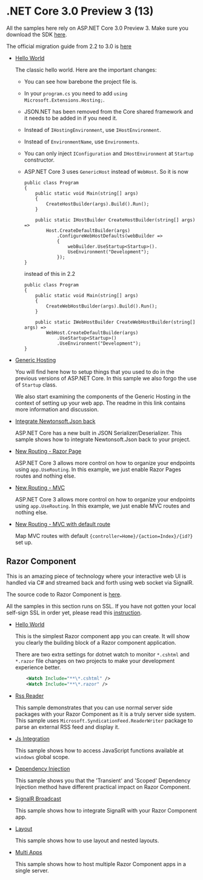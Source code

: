 # .NET Core 3.0 Preview 3 (13)

All the samples here rely on ASP.NET Core 3.0 Preview 3. Make sure you download the SDK [here](https://dotnet.microsoft.com/download/dotnet-core/3.0).

The official migration guide from 2.2 to 3.0 is [here](https://docs.microsoft.com/en-us/aspnet/core/migration/22-to-30?view=aspnetcore-2.2&tabs=visual-studio)


* [Hello World](/projects/3-0/hello-world-with-reload)

  The classic hello world. Here are the important changes:
  
  * You can see how barebone the project file is. 
  * In your `program.cs` you need to add `using Microsoft.Extensions.Hosting;`.
  * JSON.NET has been removed from the Core shared framework and it needs to be added in if you need it.
  * Instead of `IHostingEnvironment`, use `IHostEnvironment`.
  * Instead of `EnvironmentName`, use `Environments`.
  * You can only inject `IConfiguration` and `IHostEnvironment` at `Startup` constructor.
  * ASP.NET Core 3 uses `GenericHost` instead of `WebHost`. So it is now
    ```
    public class Program
    {
        public static void Main(string[] args)
        {
            CreateHostBuilder(args).Build().Run();
        }

        public static IHostBuilder CreateHostBuilder(string[] args) =>
            Host.CreateDefaultBuilder(args)
                .ConfigureWebHostDefaults(webBuilder =>
                {
                    webBuilder.UseStartup<Startup>().
                    UseEnvironment("Development");
                });
    }
    ```    

    instead of this in 2.2

    ```
    public class Program
    {
        public static void Main(string[] args)
        {
            CreateWebHostBuilder(args).Build().Run();
        }

        public static IWebHostBuilder CreateWebHostBuilder(string[] args) =>
            WebHost.CreateDefaultBuilder(args)
                .UseStartup<Startup>()
                .UseEnvironment("Development");
    }
    ```

* [Generic Hosting](/projects/3-0/hosting)

  You will find here how to setup things that you used to do in the previous versions of ASP.NET Core. In this sample we also forgo the use of `Startup` class.

  We also start examining the components of the Generic Hosting in the context of setting up your web app. The readme in this link contains more information and discussion.  

* [Integrate Newtonsoft.Json back](/projects/3-0/newtonsoft-json)

  ASP.NET Core has a new built in JSON Serializer/Deserializer. This sample shows how to integrate Newtonsoft.Json back to your project.

* [New Routing - Razor Page](/projects/3-0/new-routing)

  ASP.NET Core 3 allows more control on how to organize your endpoints using `app.UseRouting`. In this example, we just enable Razor Pages routes and nothing else.

* [New Routing - MVC](/projects/3-0/new-routing-2)

  ASP.NET Core 3 allows more control on how to organize your endpoints using `app.UseRouting`. In this example, we just enable MVC routes and nothing else.

* [New Routing - MVC with default route](/projects/3-0/new-routing-3)

  Map MVC routes with default `{controller=Home}/{action=Index}/{id?}` set up.


## Razor Component

This is an amazing piece of technology where your interactive web UI is handled via C# and streamed back and forth using web socket via SignalR.

The source code to Razor Component is [here](https://github.com/aspnet/AspNetCore/tree/master/src/Components).

All the samples in this section runs on SSL. If you have not gotten your local self-sign SSL in order yet, please read this [instruction](https://www.hanselman.com/blog/DevelopingLocallyWithASPNETCoreUnderHTTPSSSLAndSelfSignedCerts.aspx).

  * [Hello World](/projects/3-0/razor-component/HelloWorld)

    This is the simplest Razor component app you can create. It will show you clearly the building block of a Razor component application.

    There are two extra settings for dotnet watch to monitor `*.cshtml` and `*.razor` file changes on two projects to make your development experience better.

    ``` xml
        <Watch Include="**\*.cshtml" />
        <Watch Include="**\*.razor" />
    ```

  * [Rss Reader](/projects/3-0/razor-component/RssReader)

    This sample demonstrates that you can use normal server side packages with your Razor Component as it is a truly server side system. This sample uses `Microsoft.SyndicationFeed.ReaderWriter` package to parse an external RSS feed and display it.

  * [Js Integration](/projects/3-0/razor-component/JsIntegration)

    This sample shows how to access JavaScript functions available at `windows` global scope.

  * [Dependency Injection](/projects/3-0/razor-component/DependencyInjection)

    This sample shows you that the 'Transient' and 'Scoped' Dependency Injection method have different practical impact on Razor Component.

  * [SignalR Broadcast](/projects/3-0/razor-component/ChatR)

    This sample shows how to integrate SignalR with your Razor Component app.

  * [Layout](/projects/3-0/razor-component/Layout)

    This sample shows how to use layout and nested layouts.

  * [Multi Apps](/projects/3-0/razor-component/MultiApps)

    This sample shows how to host multiple Razor Component apps in a single server.